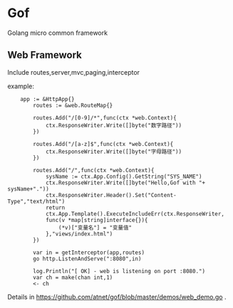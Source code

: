 # Gof
Golang micro common framework

## Web Framework ##
Include routes,server,mvc,paging,interceptor

example:

        app := &HttpApp{}
        	routes := &web.RouteMap{}

        	routes.Add("/[0-9]/*",func(ctx *web.Context){
        		ctx.ResponseWriter.Write([]byte("数字路径"))
        	})

        	routes.Add("/[a-z]$",func(ctx *web.Context){
        		ctx.ResponseWriter.Write([]byte("字母路径"))
        	})

        	routes.Add("/",func(ctx *web.Context){
        		sysName := ctx.App.Config().GetString("SYS_NAME")
        		ctx.ResponseWriter.Write([]byte("Hello,Gof with "+ sysName+"."))
        		ctx.ResponseWriter.Header().Set("Content-Type","text/html")
        		return
        		ctx.App.Template().ExecuteIncludeErr(ctx.ResponseWriter,
        		func(v *map[string]interface{}){
        			(*v)["变量名"] = "变量值"
        		},"views/index.html")
        	})

        	var in = getInterceptor(app,routes)
        	go http.ListenAndServe(":8080",in)

        	log.Println("[ OK] - web is listening on port :8080.")
        	var ch = make(chan int,1)
        	<- ch

Details in https://github.com/atnet/gof/blob/master/demos/web_demo.go .


